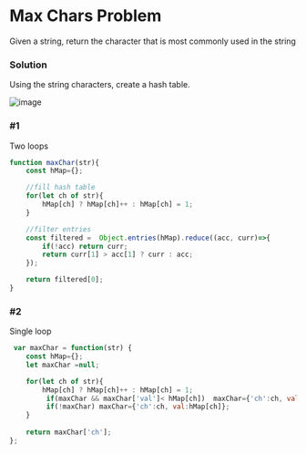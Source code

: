 # Max Chars Problem

Given a string, return the character that is most commonly used in the string


### Solution
Using the string characters, create a hash table.

![image](https://user-images.githubusercontent.com/8204364/106912763-55495780-66d1-11eb-9cc3-c3fffe5ac6d5.png)

### #1
Two loops
```javascript
function maxChar(str){
    const hMap={};

    //fill hash table
    for(let ch of str){
        hMap[ch] ? hMap[ch]++ : hMap[ch] = 1;
    }

    //filter entries
    const filtered =  Object.entries(hMap).reduce((acc, curr)=>{
        if(!acc) return curr;
        return curr[1] > acc[1] ? curr : acc;
    });

    return filtered[0];
}
```

### #2
Single loop
```javascript
 var maxChar = function(str) {
    const hMap={};
    let maxChar =null;

    for(let ch of str){
        hMap[ch] ? hMap[ch]++ : hMap[ch] = 1;
         if(maxChar && maxChar['val']< hMap[ch])  maxChar={'ch':ch, val:hMap[ch]};
         if(!maxChar) maxChar={'ch':ch, val:hMap[ch]};
    }
 
    return maxChar['ch'];
};
 
```
